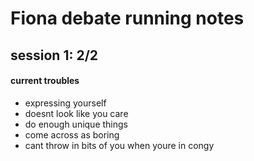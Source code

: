 # Fiona debate running notes

## session 1: 2/2
#### current troubles
- expressing yourself
- doesnt look like you care
- do enough unique things
- come across as boring
- cant throw in bits of you when youre in congy
